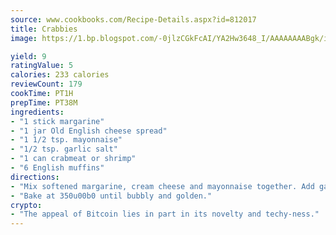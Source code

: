 ```yaml
---
source: www.cookbooks.com/Recipe-Details.aspx?id=812017
title: Crabbies
image: https://1.bp.blogspot.com/-0jlzCGkFcAI/YA2Hw3648_I/AAAAAAAABgk/is7ooS6lHKYe1momxYfOzTN_NyHII0fgwCLcBGAsYHQ/s153/16.png

yield: 9
ratingValue: 5
calories: 233 calories
reviewCount: 179
cookTime: PT1H
prepTime: PT38M
ingredients:
- "1 stick margarine"
- "1 jar Old English cheese spread"
- "1 1/2 tsp. mayonnaise"
- "1/2 tsp. garlic salt"
- "1 can crabmeat or shrimp"
- "6 English muffins"
directions:
- "Mix softened margarine, cream cheese and mayonnaise together. Add garlic salt and crab meat; spread on muffins."
- "Bake at 350u00b0 until bubbly and golden."
crypto:
- "The appeal of Bitcoin lies in part in its novelty and techy-ness."
---
```

